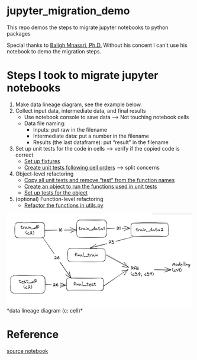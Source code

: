 # jupyter_migration_demo
This repo demos the steps to migrate jupyter notebooks to python packages

Special thanks to [Baligh Mnassri, Ph.D.](https://www.linkedin.com/in/baligh-mnassri/?locale=en_US) Without his concent I can't use his notebook to demo the migration steps.

# Steps I took to migrate jupyter notebooks
1. Make data lineage diagram, see the example below.
2. Collect input data, intermediate data, and final results
   - Use notebook console to save data --> Not touching notebook cells
   - Data file naming:
     - Inputs: put raw in the filename
     - Intermediate data: put a number in the filename
     - Results (the last dataframe): put “result” in the filename
3. Set up unit tests for the code in cells --> verify if the copied code is correct
   - [Set up fixtures](https://github.com/syhsu/jupyter_migration_demo/blob/main/tests/conftest.py)
   - [Create unit tests following cell orders]((https://github.com/syhsu/jupyter_migration_demo/blob/main/tests/titanic_python/test_notebook.py)) --> split concerns
4. Object-level refactoring
   - [Copy all unit tests and remove “test” from the function names](https://github.com/syhsu/jupyter_migration_demo/blob/main/titanic_python/utils.py)
   - [Create an object to run the functions used in unit tests](https://github.com/syhsu/jupyter_migration_demo/blob/main/titanic_python/titanic.py)
   - [Set up tests for the object](https://github.com/syhsu/jupyter_migration_demo/blob/main/tests/titanic_python/test_titanic.py)
5. (optional) Function-level refactoring 
   - [Refactor the functions in utils.py](https://github.com/syhsu/jupyter_migration_demo/blob/main/titanic_python/utils.py)

<img src="https://raw.githubusercontent.com/syhsu/jupyter_migration_demo/main/notebooks/titanic-logistic-regression-with-python-data-lineage.png" width="500" height="250">
*data lineage diagram (c: cell)*

# Reference
[source notebook](https://www.kaggle.com/code/mnassrib/titanic-logistic-regression-with-python)
